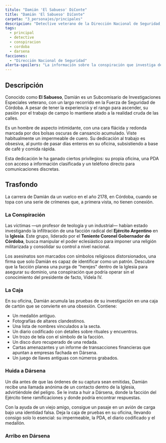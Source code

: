 ```yaml
---
titulo: "Damián 'El Sabueso' DiConte"
title: "Damián 'El Sabueso' DiConte"
carpeta: "3_personajes/principales"
descripcion: "Detective veterano de la Dirección Nacional de Seguridad, cuya investigación sobre una serie de crímenes lo traslada de Córdoba a Dársena."
tags:
  - principal
  - detective
  - conspiracion
  - cordoba
  - darsena
facciones:
  - "Dirección Nacional de Seguridad"
alerta-spoilers: "La información sobre la conspiración que investiga debe revelarse con extrema discreción."
---
```


## Descripción

Conocido como **El Sabueso**, Damián es un Subcomisario de Investigaciones Especiales veterano, con un largo recorrido en la Fuerza de Seguridad de Córdoba. A pesar de tener la experiencia y el rango para ascender, su pasión por el trabajo de campo lo mantiene atado a la realidad cruda de las calles.

Es un hombre de aspecto intimidante, con una cara flácida y redonda marcada por dos bolsas oscuras de cansancio acumulado. Viste habitualmente un impermeable de cuero. Su dedicación al trabajo es obsesiva, al punto de pasar días enteros en su oficina, subsistiendo a base de café y comida rápida.

Esta dedicación le ha ganado ciertos privilegios: su propia oficina, una PDA con acceso a información clasificada y un teléfono directo para comunicaciones discretas.

## Trasfondo

La carrera de Damián da un vuelco en el año 2178, en Córdoba, cuando se topa con una serie de crímenes que, a primera vista, no tienen conexión.

### La Conspiración

Las víctimas —un profesor de teología y un industrial— habían estado investigando la infiltración de una facción radical del **Ejército Argentino** en la **Iglesia**. Este grupo, liderado por el **Teniente Coronel Gobernador de Córdoba**, busca manipular el poder eclesiástico para imponer una religión militarizada y consolidar su control a nivel nacional.

Los asesinatos son marcados con símbolos religiosos distorsionados, una firma que solo Damián es capaz de identificar como un patrón. Descubre que la facción planea una purga de "herejes" dentro de la Iglesia para asegurar su dominio, una conspiración que podría operar sin el conocimiento del presidente de facto, Videla IV.

### La Caja

En su oficina, Damián acumula las pruebas de su investigación en una caja de cartón que se convierte en una obsesión. Contiene:
- Un medallón antiguo.
- Fotografías de altares clandestinos.
- Una lista de nombres vinculados a la secta.
- Un diario codificado con detalles sobre rituales y encuentros.
- Un trozo de tela con el símbolo de la facción.
- Un disco duro recuperado de una redada.
- Cartas amenazantes y un informe de transacciones financieras que apuntan a empresas fachada en Dársena.
- Un juego de llaves antiguas con números grabados.

### Huida a Dársena

Un día antes de que las órdenes de su captura sean emitidas, Damián recibe una llamada anónima de un contacto dentro de la Iglesia, advirtiéndole del peligro. Se le insta a huir a Dársena, donde la facción del Ejército tiene ramificaciones y donde podría encontrar respuestas.

Con la ayuda de un viejo amigo, consigue un pasaje en un avión de carga bajo una identidad falsa. Deja la caja de pruebas en su oficina, llevando consigo solo lo esencial: su impermeable, la PDA, el diario codificado y el medallón.

### Arribo en Dársena

